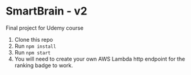 # SmartBrain - v2
Final project for Udemy course

1. Clone this repo
2. Run `npm install`
3. Run `npm start`
4. You will need to create your own AWS Lambda http endpoint for the ranking badge to work.
